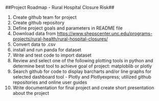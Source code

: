##Project Roadmap - Rural Hospital Closure Risk##
1. Create github team for project
2. Create github repository
3. Define project goals and parameters in README file
4. Download data from https://www.shepscenter.unc.edu/programs-projects/rural-health/rural-hospital-closures/
5. Convert data to .csv
6. install and run panda for dataset
7. Write and test code to import dataset
8. Review and select one of the following plotting tools in python and determine best tool to achieve goal of project: matploblib or plotly
9. Search github for code to display barcharts and/or line graphs for selected dashboard tool - Plotly and Plotlyexpress; utilized github repositories and online user guides
10. Write documentation for final project and create short presentation about the project
